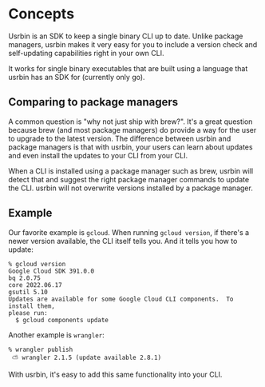 # Concepts

Usrbin is an SDK to keep a single binary CLI up to date. Unlike package managers, usrbin makes it very easy for you to include a version check and self-updating capabilities right in your own CLI.

It works for single binary executables that are built using a language that usrbin has an SDK for (currently only go).


## Comparing to package managers

A common question is "why not just ship with brew?". It's a great question because brew (and most package managers) do provide a way for the user to upgrade to the latest version. The difference between usrbin and package managers is that with usrbin, your users can learn about updates and even install the updates to your CLI from your CLI. 

When a CLI is installed using a package manager such as brew, usrbin will detect that and suggest the right package manager commands to update the CLI. usrbin will not overwrite versions installed by a package manager.


## Example

Our favorite example is `gcloud`. When running `gcloud version`, if there's a newer version available, the CLI itself tells you. And it tells you how to update:

```
% gcloud version
Google Cloud SDK 391.0.0
bq 2.0.75
core 2022.06.17
gsutil 5.10
Updates are available for some Google Cloud CLI components.  To install them,
please run:
  $ gcloud components update
```


Another example is `wrangler`:

```
% wrangler publish
 ⛅️ wrangler 2.1.5 (update available 2.8.1)
```

With usrbin, it's easy to add this same functionality into your CLI.


